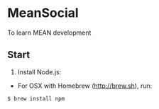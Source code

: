 # MeanSocial
To learn MEAN development

## Start
1. Install Node.js:
 - For OSX with Homebrew (http://brew.sh), run:
 
 ```
 $ brew install npm
 ```
